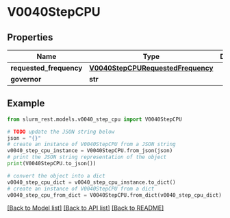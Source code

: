 # V0040StepCPU


## Properties

Name | Type | Description | Notes
------------ | ------------- | ------------- | -------------
**requested_frequency** | [**V0040StepCPURequestedFrequency**](V0040StepCPURequestedFrequency.md) |  | [optional] 
**governor** | **str** |  | [optional] 

## Example

```python
from slurm_rest.models.v0040_step_cpu import V0040StepCPU

# TODO update the JSON string below
json = "{}"
# create an instance of V0040StepCPU from a JSON string
v0040_step_cpu_instance = V0040StepCPU.from_json(json)
# print the JSON string representation of the object
print(V0040StepCPU.to_json())

# convert the object into a dict
v0040_step_cpu_dict = v0040_step_cpu_instance.to_dict()
# create an instance of V0040StepCPU from a dict
v0040_step_cpu_from_dict = V0040StepCPU.from_dict(v0040_step_cpu_dict)
```
[[Back to Model list]](../README.md#documentation-for-models) [[Back to API list]](../README.md#documentation-for-api-endpoints) [[Back to README]](../README.md)


